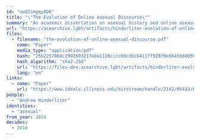 ```yaml
---
id: "uwQIimgqyAD6"
title: "\"The Evolution of Online Asexual Discourse\""
summary: "An academic dissertation on asexual history and online asexual discourse from the late 1990s to the early 2010s"
url: "https://acearchive.lgbt/artifacts/hinderliter-evolution-of-online-asexual-discourse"
files:
  - filename: "the-evolution-of-online-asexual-discourse.pdf"
    name: "Paper"
    media_type: "application/pdf"
    hash: "25b2257068c2992693217aba1128cccc0dcdbcb411ff928f9e66455686560d50"
    hash_algorithm: "sha2-256"
    url: "https://files-dev.acearchive.lgbt/artifacts/hinderliter-evolution-of-online-asexual-discourse/the-evolution-of-online-asexual-discourse.pdf"
    lang: "en"
links:
  - name: "Paper"
    url: "https://www.ideals.illinois.edu/bitstream/handle/2142/95433/HINDERLITER-DISSERTATION-2016.pdf"
people:
  - "Andrew Hinderliter"
identities:
  - "asexual"
from_year: 2016
decades:
  - 2010
---
```

